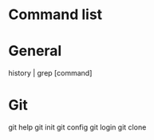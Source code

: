 # Command list

# General
history | grep [command]

# Git
git help
git init
git config
git login
git clone
